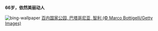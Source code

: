 
**66岁，依然美丽动人**

![bing-wallpaper](https://www.bing.com/th?id=OHR.TorresChile_ZH-CN6319613148_1920x1080.jpg)
[百内国家公园, 巴塔哥尼亚, 智利 (© Marco Bottigelli/Getty Images)](https://www.bing.com/search?q=%E7%99%BE%E5%86%85%E5%9B%BD%E5%AE%B6%E5%85%AC%E5%9B%AD&amp;form=hpcapt&amp;mkt=zh-cn)
  
